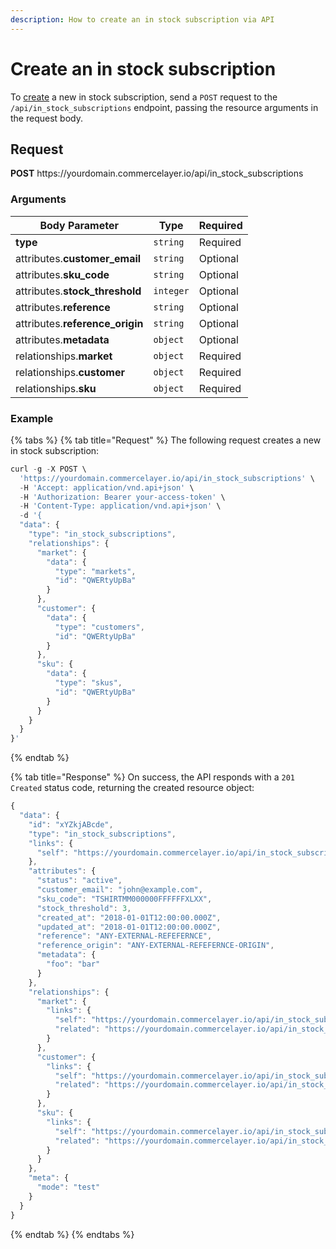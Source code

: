 ```yaml
---
description: How to create an in stock subscription via API
---
```


# Create an in stock subscription

To <a href="https://docs.commercelayer.io/developers/creating-resources" target="_blank">create</a> a new in stock subscription, send a `POST` request to the `/api/in_stock_subscriptions` endpoint, passing the resource arguments in the request body.

## Request

**POST** https://<i></i>yourdomain.commercelayer.io/api/in_stock_subscriptions

### Arguments

| Body Parameter | Type     | Required |
| -------------- | -------- | -------- |
| **type**       | `string` | Required |
| attributes.**customer_email** | `string` | Optional |
| attributes.**sku_code** | `string` | Optional |
| attributes.**stock_threshold** | `integer` | Optional |
| attributes.**reference** | `string` | Optional |
| attributes.**reference_origin** | `string` | Optional |
| attributes.**metadata** | `object` | Optional |
| relationships.**market** | `object` | Required |
| relationships.**customer** | `object` | Required |
| relationships.**sku** | `object` | Required |

### Example

{% tabs %}
{% tab title="Request" %}
The following request creates a new in stock subscription:

```javascript
curl -g -X POST \
  'https://yourdomain.commercelayer.io/api/in_stock_subscriptions' \
  -H 'Accept: application/vnd.api+json' \
  -H 'Authorization: Bearer your-access-token' \
  -H 'Content-Type: application/vnd.api+json' \
  -d '{
  "data": {
    "type": "in_stock_subscriptions",
    "relationships": {
      "market": {
        "data": {
          "type": "markets",
          "id": "QWERtyUpBa"
        }
      },
      "customer": {
        "data": {
          "type": "customers",
          "id": "QWERtyUpBa"
        }
      },
      "sku": {
        "data": {
          "type": "skus",
          "id": "QWERtyUpBa"
        }
      }
    }
  }
}'
```
{% endtab %}

{% tab title="Response" %}
On success, the API responds with a `201 Created` status code, returning the created resource object:

```javascript
{
  "data": {
    "id": "xYZkjABcde",
    "type": "in_stock_subscriptions",
    "links": {
      "self": "https://yourdomain.commercelayer.io/api/in_stock_subscriptions/xYZkjABcde"
    },
    "attributes": {
      "status": "active",
      "customer_email": "john@example.com",
      "sku_code": "TSHIRTMM000000FFFFFFXLXX",
      "stock_threshold": 3,
      "created_at": "2018-01-01T12:00:00.000Z",
      "updated_at": "2018-01-01T12:00:00.000Z",
      "reference": "ANY-EXTERNAL-REFEFERNCE",
      "reference_origin": "ANY-EXTERNAL-REFEFERNCE-ORIGIN",
      "metadata": {
        "foo": "bar"
      }
    },
    "relationships": {
      "market": {
        "links": {
          "self": "https://yourdomain.commercelayer.io/api/in_stock_subscriptions/xYZkjABcde/relationships/market",
          "related": "https://yourdomain.commercelayer.io/api/in_stock_subscriptions/xYZkjABcde/market"
        }
      },
      "customer": {
        "links": {
          "self": "https://yourdomain.commercelayer.io/api/in_stock_subscriptions/xYZkjABcde/relationships/customer",
          "related": "https://yourdomain.commercelayer.io/api/in_stock_subscriptions/xYZkjABcde/customer"
        }
      },
      "sku": {
        "links": {
          "self": "https://yourdomain.commercelayer.io/api/in_stock_subscriptions/xYZkjABcde/relationships/sku",
          "related": "https://yourdomain.commercelayer.io/api/in_stock_subscriptions/xYZkjABcde/sku"
        }
      }
    },
    "meta": {
      "mode": "test"
    }
  }
}
```
{% endtab %}
{% endtabs %}

